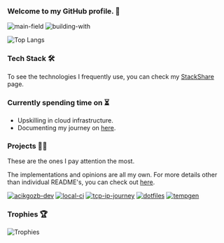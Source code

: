 ### Welcome to my GitHub profile. 👋

![main-field](https://img.shields.io/badge/main_field-cloud_infrastructure-%235c4ee5)
![building-with](https://img.shields.io/badge/building_with-love%2C_sweat%2C_tears-red)
    
![Top Langs](https://github-readme-stats.vercel.app/api/top-langs/?username=acikgozb&custom_title=Top%2010%20Used%20Languages%20%28Public%29&langs_count=10&theme=github_dark&layout=compact&card_width=350)

### Tech Stack 🛠️

To see the technologies I frequently use, you can check my [StackShare](https://stackshare.io/acikgozb/my-infrastructure-stack) page.

### Currently spending time on ⏳

  * Upskilling in cloud infrastructure.
  * Documenting my journey on [here](https://acikgozb.dev/posts).

### Projects 👨‍💻

These are the ones I pay attention the most.

The implementations and opinions are all my own. For more details other than individual README's, you can check out [here](https://acikgozb.dev/projects).

[![acikgozb-dev](https://github-readme-stats.vercel.app/api/pin/?username=acikgozb&repo=acikgozb.dev&theme=github_dark&description_lines_count=2)](https://github.com/acikgozb/acikgozb.dev)
[![local-ci](https://github-readme-stats.vercel.app/api/pin/?username=acikgozb&repo=local-ci&theme=github_dark&description_lines_count=2)](https://github.com/acikgozb/local-ci)
[![tcp-ip-journey](https://github-readme-stats.vercel.app/api/pin/?username=acikgozb&repo=tcp-ip-journey&theme=github_dark&description_lines_count=2)](https://github.com/acikgozb/tcp-ip-journey)
[![dotfiles](https://github-readme-stats.vercel.app/api/pin/?username=acikgozb&repo=dotfiles&theme=github_dark&description_lines_count=2)](https://github.com/acikgozb/dotfiles)
[![tempgen](https://github-readme-stats.vercel.app/api/pin/?username=acikgozb&repo=tempgen.nvim&theme=github_dark&description_lines_count=2)](https://github.com/acikgozb/tempgen)

### Trophies 🏆

![Trophies](https://github-profile-trophy.vercel.app/?username=acikgozb&theme=onestar&rank=SECRET,SSS,SS,S&margin-w=5&margin-h=5&row=2)

